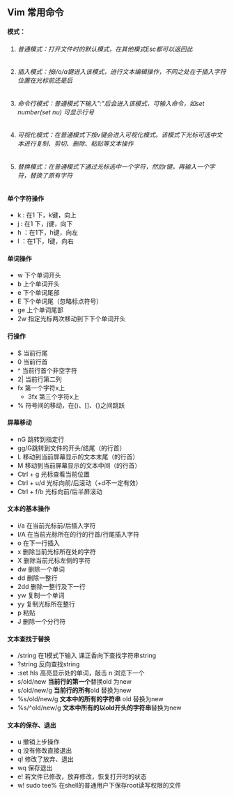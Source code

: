 ## Vim 常用命令

#### 模式：

1. ###### 普通模式：打开文件时的默认模式，在其他模式Esc都可以返回此

2. ###### 插入模式：按i/o/a键进入该模式，进行文本编辑操作，不同之处在于插入字符位置在光标前还是后

3. ###### 命令行模式：普通模式下输入":"后会进入该模式，可输入命令，如set number(set nu) 可显示行号

4. ###### 可视化模式：在普通模式下按v键会进入可视化模式。该模式下光标可选中文本进行复制、剪切、删除、粘贴等文本操作

5. ###### 替换模式：在普通模式下通过光标选中一个字符，然后r键，再输入一个字符，替换了原有字符



#### 单个字符操作

- k : 在1 下，k键，向上
- j : 在1 下，j键，向下
- h ：在1下，h键，向左
- l ：在1下，l键，向右



#### 单词操作

- w 下个单词开头
- b 上个单词开头 
- e 下个单词尾部
- E 下个单词尾（忽略标点符号）
- ge 上个单词尾部
- 2w 指定光标两次移动到下下个单词开头



#### 行操作

- $ 当前行尾
- 0 当前行首
- ^ 当前行首个非空字符
- 2| 当前行第二列
- fx 第一个字符x上
  - 3fx 第三个字符x上
- % 符号间的移动，在()、[]、{}之间跳跃



#### 屏幕移动

- nG 跳转到指定行
- gg/G跳转到文件的开头/结尾（的行首）
- L 移动到当前屏幕显示的文本末尾（的行首）
- M 移动到当前屏幕显示的文本中间（的行首）
- Ctrl + g 光标查看当前位置
- Ctrl +  u/d 光标向前/后滚动（+d不一定有效）
- Ctrl + f/b 光标向前/后半屏滚动



#### 文本的基本操作

- i/a 在当前光标前/后插入字符
- I/A 在当前光标所在的行的行首/行尾插入字符
- o 在下一行插入
- x 删除当前光标所在处的字符
- X 删除当前光标左侧的字符
- dw 删除一个单词
- dd 删除一整行
- 2dd 删除一整行及下一行
- yw 复制一个单词
- yy 复制光标所在整行
- p 粘贴
- J 删除一个分行符



#### 文本查找于替换

- /string 在1模式下输入 课正香向下查找字符串string
- ?string 反向查找string
- :set hls 高亮显示处的单词，敲击 n 浏览下一个
- s/old/new **当前行的第一个**替换old 为new
- s/old/new/g **当前行的所有**old 替换为new
- %s/old/new/g **文本中的所有的字符串** old 替换为new
- %s/^old/new/g  **文本中所有的以old开头的字符串**替换为new



#### 文本的保存、退出

- u 撤销上步操作
- q 没有修改直接退出
- q! 修改了放弃、退出
- wq 保存退出
- e! 若文件已修改，放弃修改，恢复打开时的状态
- w! sudo tee% 在shell的普通用户下保存root读写权限的文件



